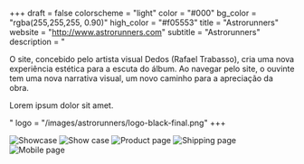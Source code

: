 +++
draft = false
colorscheme = "light"
color = "#000"
bg_color = "rgba(255,255,255, 0.90)"
high_color = "#f05553"
title = "Astrorunners"
website = "http://www.astrorunners.com"
subtitle = "Astrorunners"
description = "<p>O site, concebido pelo artista visual Dedos (Rafael Trabasso), cria uma nova experiência estética para a escuta do álbum. Ao navegar pelo site, o ouvinte tem uma nova narrativa visual, um novo caminho para a apreciação da obra.</p><p>Lorem ipsum dolor sit amet.</p>"
logo = "/images/astrorunners/logo-black-final.png"
+++

<div class="gallery">
  <img src="/images/astrorunners/showcase.jpg" alt="Showcase" />
  <img src="/images/astrorunners/first-page.png" alt="Show case" />  
  <img src="/images/astrorunners/produto.jpg" alt="Product page" />  
  <img src="/images/astrorunners/frete.png" alt="Shipping page" />
  <div class="cellphone-mask">
    <div class="cellphone-screen">
      <img src="/images/astrorunners/mobile-bone.png" alt="Mobile page" />
    </div>
  </div>
</div>